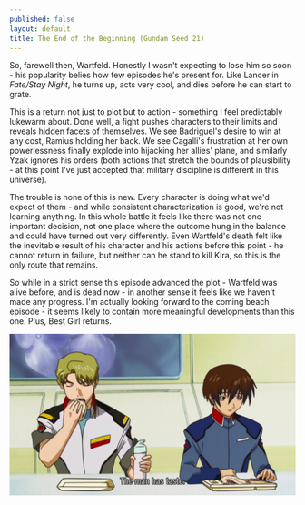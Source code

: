 ```yaml
---
published: false
layout: default
title: The End of the Beginning (Gundam Seed 21)
---
```

So, farewell then, Wartfeld. Honestly I wasn't expecting to lose him so soon - his popularity belies how few episodes he's present for. Like Lancer in *Fate/Stay Night*, he turns up, acts very cool, and dies before he can start to grate.

This is a return not just to plot but to action - something I feel predictably lukewarm about. Done well, a fight pushes characters to their limits and reveals hidden facets of themselves. We see Badriguel's desire to win at any cost, Ramius holding her back. We see Cagalli's frustration at her own powerlessness finally explode into hijacking her allies' plane, and similarly Yzak ignores his orders (both actions that stretch the bounds of plausibility - at this point I've just accepted that military discipline is different in this universe).

The trouble is none of this is new. Every character is doing what we'd expect of them - and while consistent characterization is good, we're not learning anything. In this whole battle it feels like there was not one important decision, not one place where the outcome hung in the balance and could have turned out very differently. Even Wartfeld's death felt like the inevitable result of his character and his actions before this point - he cannot return in failure, but neither can he stand to kill Kira, so this is the only route that remains.

So while in a strict sense this episode advanced the plot - Wartfeld was alive before, and is dead now - in another sense it feels like we haven't made any progress. I'm actually looking forward to the coming beach episode - it seems likely to contain more meaningful developments than this one. Plus, Best Girl returns.

![](/eob.jpg)